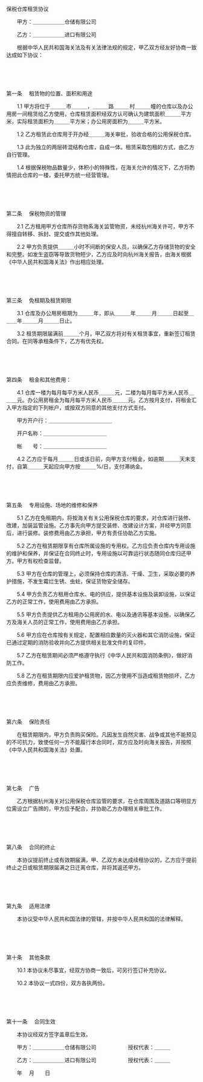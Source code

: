 



保税仓库租赁协议



 

　　甲方：＿＿＿＿＿＿仓储有限公司

　　乙方：＿＿＿＿＿＿进口有限公司　　

　　根据中华人民共和国海关法及有关法律法规的规定，甲乙双方经友好协商一致达成如下协议：

　　

　　

第一条
　租赁物的位置、面积和用途

　　1.1 甲方将位于＿＿＿市＿＿＿，＿＿＿路＿＿＿村＿＿＿幢的仓库以及办公用房一间租赁给乙方使用，仓库租赁面积经双方认可确认为建筑面积＿＿＿平方米，实际租赁面积为＿＿＿平方米；办公用房面积为＿＿＿平方米。

　　1.2 乙方租赁此仓库用于开办经＿＿＿海关审批，验收合格的公用保税仓库。

　　1.3 此为独立的两层砖混结构仓库，自成一体。租赁采取包租的方式，由乙方自行管理。

　　1.4 根据保税物品数量少，体积小的特殊性，在海关允许的情况下，乙方将酌情把此仓库的一楼，委托甲方统一经营管理。

　　

　　

第二条
　保税物资的管理

　　2.1 乙方租用甲方仓库所存货物系海关监管物资，未经杭州海关许可，甲方不得擅自转移、拆封、提交或作其他处理。

　　2.2 甲方负责提供＿＿＿小时不间断的保安人员，以确保乙方存储货物的安全和完整。如发生盗窃等导致货物短少，乙方应及时向杭州海关报告，由海关根据《中华人民共和国海关法》作出相应处理。

　　

　　

第三条
　免租期及租赁期限

　　3.1 仓库及办公用房租期为＿＿＿年，即从＿＿＿年＿＿＿月＿＿＿日起至＿＿＿年＿＿＿月＿＿＿日止。

　　3.2 租赁期限届满前＿＿＿个月，甲乙双方将对有关租赁事宜，重新签订租赁合同。在同等承租条件下，乙方有优先权。

　　

　　

第四条
　租金和其他费用：

　　4.1 仓库一楼为每月每平方米人民币＿＿＿元，二楼为每月每平方米人民币＿＿＿元。办公用房租金为每月每平方米人民币＿＿＿元。乙方按月支付，将租金汇入甲方指定的下列帐户，或按双方同意的其他支付方式支付。

　　甲方开户行：＿＿＿＿＿＿＿＿＿＿＿＿

　　开户名称：＿＿＿＿＿＿＿＿＿＿＿＿

　　帐　　号：＿＿＿＿＿＿＿＿＿＿＿＿

　　4.2 乙方应于每月＿＿＿日或该日前，向甲方支付租金，如逾期＿＿＿天未支付，自第＿＿＿天起应向甲方按＿＿＿%/日，支付滞纳金。

　　

　　

第五条
　专用设施、场地的维修和保养

　　5.1 乙方在免租期内，将按海关有关公用保税仓库的要求，对仓库进行装修、改建，加装监管设施。乙方事先向甲方提交装修、改建设计方案，并经甲方同意后，进行装修。装修费用由乙方承担，甲方有责任协助乙方实施。

　　5.2 乙方在租赁期限享有仓库所属设施的专用权。乙方应负责仓库内专用设施的维护和保养，并保证在合同终止时，专用设施以可靠运行状态随同仓库归还甲方。甲方有权检查监督。

　　5.3 甲方在仓库的管理上，必须保持仓库的清洁、干燥、卫生，采取必要的养护措施，不发生霉烂生锈、虫蛀，保证货物安全储存。

　　5.4 甲方负责乙方租用仓库水、电的供应，提供基本设施及装卸设施，以保证乙方的正常工作，使用费用由乙方承担。

　　5.5 甲方负责提供乙方租用办公用房的水、电以及通讯等基本设施，以确保乙方及海关人员的正常工作，使用费用由乙方承担。

　　5.6 甲方应在仓库按有关规定，配置相应数量的灭火器和其它消防设施，保证已通过定期的消防验收并向乙方提供相关批准文件的复印件。

　　5.7 乙方在租赁期间必须严格遵守执行《中华人民共和国消防条例》，做好消防工作。

　　5.8 乙方在租赁期限内应爱护租赁物，因乙方使用不当造成租赁物损坏，乙方应负责维修，费用由乙方承担。

　　

　　

第六条
　保险责任

　　在租赁期限内，甲方负责购买保险。凡因发生自然灾害、战争或其他不能预见的不可抗力，致使任何一方不能履行本合同时，双方应及时向海关报告，并按照《中华人民共和国海关法》处置。

　　

　　

第七条
　广告

　　乙方根据杭州海关对公用保税仓库监管的要求，在仓库周围及道路口等明显方位需设立广告牌的，甲方应予配合，并协助乙方办理相关审批工作。

　　

　　

第八条
　合同的终止

　　本协议提前终止或有效期届满，甲、乙双方未达成续租协议的，乙方应于提前终止之日或租赁期限届满之日迁离仓库，并将其返还甲方。

　　

　　

第九条
　适用法律

　　本协议受中华人民共和国法律的管辖，并按中华人民共和国的法律解释。

　　

　　

第十条
　其他条款

　　10.1 本协议未尽事宜，经双方协商一致后，可另行签订补充协议。

　　10.2 本协议一式四份，双方各执两份。

　　

　　

第十一条
　合同生效

　　本协议经双方签字盖章后生效。　　

　　甲方：＿＿＿＿＿＿仓储有限公司　　　　　　授权代表：＿＿＿

　　乙方：＿＿＿＿＿＿进口有限公司　　　　　　授权代表：＿＿＿　　　　　　　　　　　　　　　　　　　　　　　

　　年　 月　　日